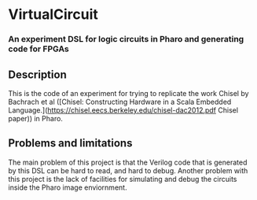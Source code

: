 # VirtualCircuit
### An experiment DSL for logic circuits in Pharo and generating code for FPGAs

## Description
This is the code of an experiment for trying to replicate the work Chisel by
Bachrach et al ([Chisel: Constructing Hardware in a Scala Embedded Language.](https://chisel.eecs.berkeley.edu/chisel-dac2012.pdf Chisel paper))
in Pharo.

## Problems and limitations
The main problem of this project is that the Verilog code that is generated by
this DSL can be hard to read, and hard to debug. Another problem with this
project is the lack of facilities for simulating and debug the circuits inside
the Pharo image enviornment.
